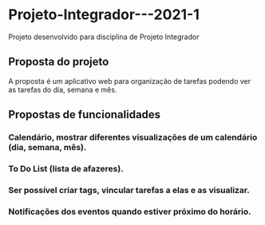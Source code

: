# Projeto-Integrador---2021-1
Projeto desenvolvido para disciplina de Projeto Integrador

## Proposta do projeto

A proposta é um aplicativo web para organização de tarefas podendo ver as tarefas do dia, semana e mês.

## Propostas de funcionalidades

### Calendário, mostrar diferentes visualizações de um calendário (dia, semana, mês).
### To Do List (lista de afazeres).
### Ser possível criar tags, vincular tarefas a elas e as visualizar.
### Notificações dos eventos quando estiver próximo do horário.
